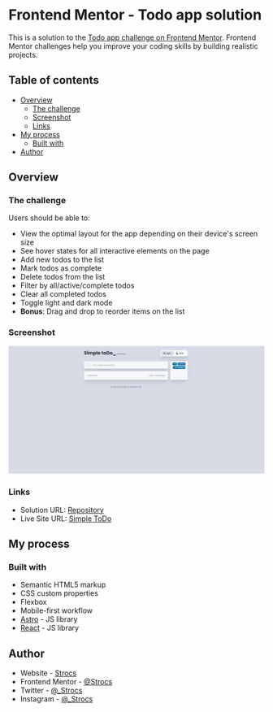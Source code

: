 # Frontend Mentor - Todo app solution

This is a solution to the [Todo app challenge on Frontend Mentor](https://www.frontendmentor.io/challenges/todo-app-Su1_KokOW). Frontend Mentor challenges help you improve your coding skills by building realistic projects. 

## Table of contents

- [Overview](#overview)
  - [The challenge](#the-challenge)
  - [Screenshot](#screenshot)
  - [Links](#links)
- [My process](#my-process)
  - [Built with](#built-with)
- [Author](#author)

## Overview

### The challenge

Users should be able to:

- View the optimal layout for the app depending on their device's screen size
- See hover states for all interactive elements on the page
- Add new todos to the list
- Mark todos as complete
- Delete todos from the list
- Filter by all/active/complete todos
- Clear all completed todos
- Toggle light and dark mode
- **Bonus**: Drag and drop to reorder items on the list

### Screenshot

![](./Captura.PNG)

### Links

- Solution URL: [Repository](https://github.com/Strocs/FrontendMentor/tree/main/todo-app)
- Live Site URL: [Simple ToDo](https://simpletodo-strocs.vercel.app/)

## My process

### Built with

- Semantic HTML5 markup
- CSS custom properties
- Flexbox
- Mobile-first workflow
- [Astro](https://astro.build/) - JS library
- [React](https://reactjs.org/) - JS library

## Author

- Website - [Strocs](https://github.com/Strocs)
- Frontend Mentor - [@Strocs](https://www.frontendmentor.io/profile/Strocs)
- Twitter - [@_Strocs](https://twitter.com/_Strocs)
- Instagram - [@_Strocs](https://instagram.com/_Strocs)
